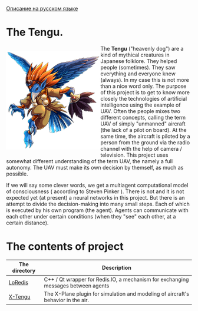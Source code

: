 [Описание на русском языке](README.ru.md)

# The Tengu.

<p style="float: left; " >
    <img src="images/Unit_ills_full_40083.png" width="256" /> 
</p> 

The **Tengu** ("heavenly dog") are a kind of mythical creatures in Japanese folklore. They helped people (sometimes).
They saw everything and everyone knew (always). In my case this is not more than a nice word only. The purpose of 
this project is to get to know more closely the technologies of artificial intelligence using the example of UAV. 
Often the people mixes two different concepts, calling the term UAV of simply "unmanned" aircraft  (the lack of a 
pilot on board). At the same time, the aircraft is piloted by a person from the ground via the radio channel with 
the help of camera / television. This project uses somewhat different understanding of the term UAV, the namely a 
full autonomy. The UAV must make its own decision by themself, as much as possible.

If we will say some clever words, we get a multiagent computational model of consciousness ( according to Steven 
Pinker ). There is not and it is not expected yet (at present) a neural networks in this project. But there is an attempt 
to divide the decision-making into many small steps. Each of which is executed by his own program (the agent).
Agents can communicate with each other under certain conditions (when they "see" each other, at a certain distance).

# The contents of project

| The directory | Description |
| --- | --- |
| [LoRedis](https://github.com/unclesal/tengu/tree/master/loredis) | C++ / Qt wrapper for Redis.IO, a mechanism for exchanging messages between agents |
| [X-Tengu](https://github.com/unclesal/tengu/tree/master/xtengu) | The X-Plane plugin for simulation and modeling of aircraft's behavior in the air. |



